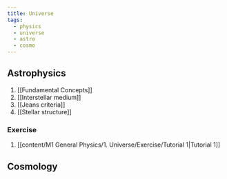 ```yaml
---
title: Universe
tags:
  - physics
  - universe
  - astro
  - cosmo
---
```

## Astrophysics
1. [[Fundamental Concepts]]
2. [[Interstellar medium]]
3. [[Jeans criteria]]
4. [[Stellar structure]]
### Exercise
1. [[content/M1 General Physics/1. Universe/Exercise/Tutorial 1|Tutorial 1]]
## Cosmology





